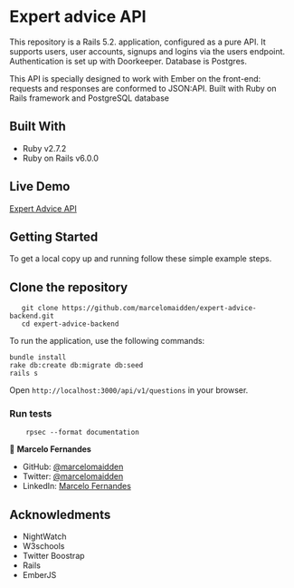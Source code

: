 # Expert advice API

This repository is a Rails 5.2. application, configured as a pure API. It supports users, user accounts, signups and logins via the users endpoint. Authentication is set up with Doorkeeper. Database is Postgres.

This API is specially designed to work with Ember on the front-end: requests and responses are conformed to JSON:API.
Built with Ruby on Rails framework and PostgreSQL database

## Built With

- Ruby v2.7.2
- Ruby on Rails v6.0.0

## Live Demo

[Expert Advice API](https://marcelomaidden-expert-api.herokuapp.com/api/v1/questions)


## Getting Started

To get a local copy up and running follow these simple example steps.

## Clone the repository

```
   git clone https://github.com/marcelomaidden/expert-advice-backend.git
   cd expert-advice-backend
```

To run the application, use the following commands:

```
bundle install
rake db:create db:migrate db:seed
rails s
```
Open `http://localhost:3000/api/v1/questions` in your browser.

### Run tests

```
    rpsec --format documentation
```

👤 **Marcelo Fernandes**

- GitHub: [@marcelomaidden](https://github.com/marcelomaidden)
- Twitter: [@marcelomaidden](https://twitter.com/marcelomaidden)
- LinkedIn: [Marcelo Fernandes](https://linkedin.com/in/marcelofernandesdearaujo)

## Acknowledments
- NightWatch
- W3schools
- Twitter Boostrap
- Rails
- EmberJS

